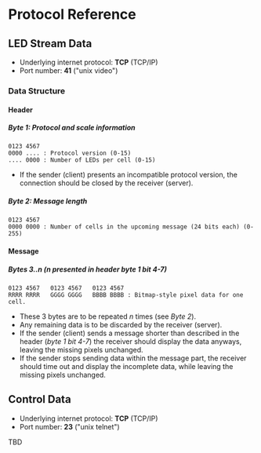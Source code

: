 Protocol Reference
==================

LED Stream Data
---------------

- Underlying internet protocol: **TCP** (TCP/IP)
- Port number: **41** ("unix video")

### Data Structure

#### Header

##### Byte 1: Protocol and scale information

```text
0123 4567
0000 .... : Protocol version (0-15)
.... 0000 : Number of LEDs per cell (0-15)
```

- If the sender (client) presents an incompatible protocol version, the connection should be closed by the receiver (server).

##### Byte 2: Message length

```text
0123 4567
0000 0000 : Number of cells in the upcoming message (24 bits each) (0-255)
```

#### Message

##### Bytes 3..n (n presented in header byte 1 bit 4-7)

```text
0123 4567   0123 4567   0123 4567
RRRR RRRR   GGGG GGGG   BBBB BBBB : Bitmap-style pixel data for one cell.
```

- These 3 bytes are to be repeated *n* times (see *Byte 2*).
- Any remaining data is to be discarded by the receiver (server).
- If the sender (client) sends a message shorter than described in the header (*byte 1 bit 4-7*) the receiver should display the data anyways, leaving the missing pixels unchanged.
- If the sender stops sending data within the message part, the receiver should time out and display the incomplete data, while leaving the missing pixels unchanged.

Control Data
------------

- Underlying internet protocol: **TCP** (TCP/IP)
- Port number: **23** ("unix telnet")

TBD
